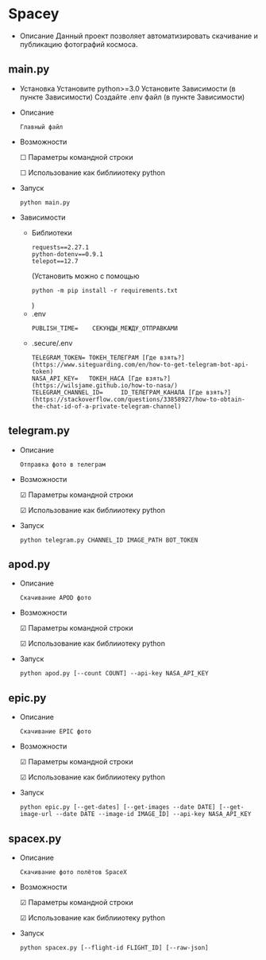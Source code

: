 # Spacey

- Описание
    Данный проект позволяет автоматизировать скачивание и публикацию фотографий космоса.

## main.py
- Установка
    Установите python>=3.0
    Установите Зависимости (в пункте Зависимости)
    Создайте .env файл (в пункте Зависимости)
- Описание
    ```
    Главный файл
    ```
- Возможности

    &#9744; Параметры командной строки

    &#9744; Использование как библииотеку python
- Запуск
    ```
    python main.py
    ```
- Зависимости
    - Библиотеки
        ```
        requests==2.27.1
        python-dotenv==0.9.1
        telepot==12.7
        ```
        (Установить можно с помощью
        ```
        python -m pip install -r requirements.txt
        ```
        )
    - .env
        ```
        PUBLISH_TIME=    СЕКУНДЫ_МЕЖДУ_ОТПРАВКАМИ
        ```
    - .secure/.env
        ```
        TELEGRAM_TOKEN= ТОКЕН_ТЕЛЕГРАМ [Где взять?](https://www.siteguarding.com/en/how-to-get-telegram-bot-api-token)
        NASA_API_KEY=   ТОКЕН_НАСА [Где взять?](https://wilsjame.github.io/how-to-nasa/)
        TELEGRAM_CHANNEL_ID=     ID_ТЕЛЕГРАМ_КАНАЛА [Где взять?](https://stackoverflow.com/questions/33858927/how-to-obtain-the-chat-id-of-a-private-telegram-channel)
        ```
## telegram.py
- Описание
    ```
    Отправка фото в телеграм
    ```
- Возможности

    &#9745; Параметры командной строки

    &#9745; Использование как библииотеку python
- Запуск
    ```
    python telegram.py CHANNEL_ID IMAGE_PATH BOT_TOKEN
    ```
## apod.py
- Описание
    ```
    Скачивание APOD фото
    ```
- Возможности

    &#9745; Параметры командной строки

    &#9745; Использование как библииотеку python
- Запуск
    ```
    python apod.py [--count COUNT] --api-key NASA_API_KEY
    ```
## epic.py
- Описание
    ```
    Скачивание EPIC фото
    ```
- Возможности

    &#9745; Параметры командной строки

    &#9745; Использование как библииотеку python
- Запуск
    ```
    python epic.py [--get-dates] [--get-images --date DATE] [--get-image-url --date DATE --image-id IMAGE_ID] --api-key NASA_API_KEY
    ```
## spacex.py
- Описание
    ```
    Скачивание фото полётов SpaceX
    ```
- Возможности

    &#9745; Параметры командной строки

    &#9745; Использование как библииотеку python
- Запуск
    ```
    python spacex.py [--flight-id FLIGHT_ID] [--raw-json]
    ```